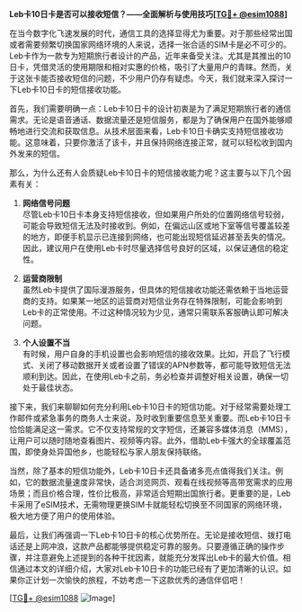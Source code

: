 **Leb卡10日卡是否可以接收短信？——全面解析与使用技巧[[TG💪+ @esim1088](https://t.me/s/esim1088)]**

在当今数字化飞速发展的时代，通信工具的选择显得尤为重要。对于那些经常出国或者需要频繁切换国家网络环境的人来说，选择一张合适的SIM卡是必不可少的。Leb卡作为一款专为短期旅行者设计的产品，近年来备受关注。尤其是其推出的10日卡，凭借灵活的使用期限和相对实惠的价格，吸引了大量用户的青睐。然而，关于这张卡能否接收短信的问题，不少用户仍存有疑虑。今天，我们就来深入探讨一下Leb卡10日卡的短信接收功能。

首先，我们需要明确一点：Leb卡10日卡的设计初衷是为了满足短期旅行者的通信需求。无论是语音通话、数据流量还是短信服务，都是为了确保用户在国外能够顺畅地进行交流和获取信息。从技术层面来看，Leb卡10日卡确实支持短信接收功能。这意味着，只要你激活了该卡，并且保持网络连接正常，就可以轻松收到国内外发来的短信。

那么，为什么还有人会质疑Leb卡10日卡的短信接收能力呢？这主要与以下几个因素有关：

1. **网络信号问题**  
   尽管Leb卡10日卡本身支持短信接收，但如果用户所处的位置网络信号较弱，可能会导致短信无法及时接收到。例如，在偏远山区或地下室等信号覆盖较差的地方，即便手机显示已连接到网络，也可能出现短信延迟甚至丢失的情况。因此，建议用户在使用Leb卡时尽量选择信号良好的区域，以保证通信的稳定性。

2. **运营商限制**  
   虽然Leb卡提供了国际漫游服务，但具体的短信接收功能还需依赖于当地运营商的支持。如果某一地区的运营商对短信业务存在特殊限制，可能会影响到Leb卡的正常使用。不过这种情况较为少见，通常只需联系客服确认即可解决问题。

3. **个人设置不当**  
   有时候，用户自身的手机设置也会影响短信的接收效果。比如，开启了飞行模式、关闭了移动数据开关或者设置了错误的APN参数等，都可能导致短信无法顺利到达。因此，在使用Leb卡之前，务必检查并调整好相关设置，确保一切处于最佳状态。

接下来，我们来聊聊如何充分利用Leb卡10日卡的短信功能。对于经常需要处理工作邮件或紧急事务的商务人士来说，及时收到重要信息至关重要。而Leb卡10日卡恰恰能满足这一需求。它不仅支持常规的文字短信，还兼容多媒体消息（MMS），让用户可以随时随地查看图片、视频等内容。此外，借助Leb卡强大的全球覆盖范围，即使身处异国他乡，也能轻松与家人朋友保持联络。

当然，除了基本的短信功能外，Leb卡10日卡还具备诸多亮点值得我们关注。例如，它的数据流量速度非常快，适合浏览网页、观看在线视频等高带宽需求的应用场景；而且价格合理，性价比极高，非常适合短期出国旅行者。更重要的是，Leb卡采用了eSIM技术，无需物理更换SIM卡就能轻松切换至不同国家的网络环境，极大地方便了用户的使用体验。

最后，让我们再强调一下Leb卡10日卡的核心优势所在。无论是接收短信、拨打电话还是上网冲浪，这款产品都能够提供稳定可靠的服务。只要遵循正确的操作步骤，并注意避免上述提到的各种干扰因素，就能充分发挥出Leb卡的最大价值。相信通过本文的详细介绍，大家对Leb卡10日卡的功能已经有了更加清晰的认识。如果你正计划一次愉快的旅程，不妨考虑一下这款优秀的通信伴侣吧！

[[TG💪+ @esim1088](https://t.me/s/esim1088) ![Image](https://i.postimg.cc/4NQfJmqS/Snipaste-2025-05-13-00-14-12.png)]
